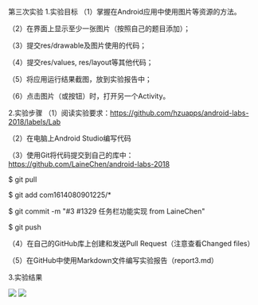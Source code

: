第三次实验
1.实验目标
（1）掌握在Android应用中使用图片等资源的方法。

（2）在界面上显示至少一张图片（按照自己的题目添加）；

（3）提交res/drawable及图片使用的代码；

（4）提交res/values, res/layout等其他代码；

（5）将应用运行结果截图，放到实验报告中；

（6）点击图片（或按钮）时，打开另一个Activity。

2.实验步骤
（1）阅读实验要求：https://github.com/hzuapps/android-labs-2018/labels/Lab

（2）在电脑上Android Studio编写代码

（3）使用Git将代码提交到自己的库中：https://github.com/LaineChen/android-labs-2018

$ git pull

$ git add com1614080901225/*

$ git commit -m "#3 #1329 任务栏功能实现 from LaineChen"

$ git push

（4）在自己的GitHub库上创建和发送Pull Request（注意查看Changed files）

（5）在GitHub中使用Markdown文件编写实验报告（report3.md）

3.实验结果


![](https://github.com/LaineChen/android-labs-2018/blob/master/com1614080901225/3-1.png)
![](https://github.com/LaineChen/android-labs-2018/blob/master/com1614080901225/3-1.png)

